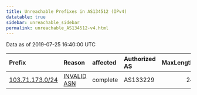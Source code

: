 ```yaml
---
title: Unreachable Prefixes in AS134512 (IPv4)
datatable: true
sidebar: unreachable_sidebar
permalink: unreachable_AS134512-v4.html
---
```


Data as of 2019-07-25 16:40:00 UTC


<div class="datatable-begin"></div>

| Prefix                                                   | Reason                                                                                                  | affected   | Authorized AS   |   MaxLength | Anchor                                       |   unreachable /24s |
|:---------------------------------------------------------|:--------------------------------------------------------------------------------------------------------|:-----------|:----------------|------------:|:---------------------------------------------|-------------------:|
| [103.71.173.0/24](https://stat.ripe.net/103.71.173.0/24) | [INVALID ASN](https://rpki-validator.ripe.net/announcement-preview?asn=AS134512&prefix=103.71.173.0/24) | complete   | AS133229        |          24 | [APNIC](unreachable_APNIC_RPKI_Root-v4.html) |                  1 |

<div class="datatable-end"></div>